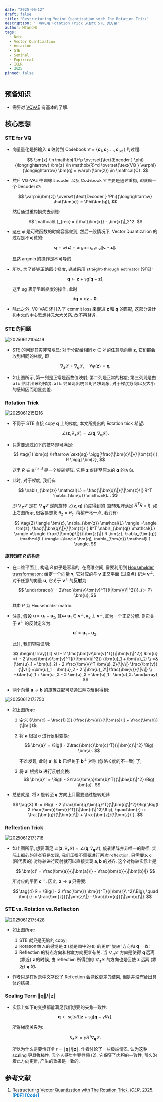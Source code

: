 ```yaml
---
date: "2025-06-12"
draft: false
title: "Restructuring Vector Quantization with The Rotation Trick"
description: "一种利用 Rotation Trick 来替代 STE 的方案"
author: MTandHJ
tags:
  - Note
  - Vector Quantization
  - Rotation
  - STE
  - Seminal
  - Empirical
  - ICLR
  - 2025
pinned: false
---
```



## 预备知识

- 需要对 [VQVAE](/posts/vqvae) 有基本的了解.

## 核心思想


### STE for VQ

- 向量量化是把输入 $\bm{x}$ 映射到 Codebook $\mathcal{C} = \{\bm{c}_1, \bm{c}_2, \ldots, \bm{c}_{|\mathcal{C}|}\}$ 的过程:

    $$
    \bm{x} \in \mathbb{R}^p 
    \overset{\text{Encoder } \phi}{\longrightarrow} \bm{z} \in \mathbb{R}^d
    \overset{\text{VQ } \varphi}{\longrightarrow} \bm{q} = \varphi(\bm{z}) \in \mathcal{C}.
    $$

- 然后 VQ-VAE 中训练 Encoder 以及 Codebook $\mathcal{C}$ 主要是通过重构, 即依赖一个 Decoder $\Phi$:

    $$
    \varphi(\bm{z})
    \overset{\text{Decoder } \Phi}{\longrightarrow} \hat{\bm{x}} = \Phi(\bm{q}),
    $$

    然后通过重构损失去训练:

    $$
    \mathcal{L}_{rec} = \|\hat{\bm{x}} - \bm{x}\|_2^2.
    $$

- 这在 $\varphi$ 是可微函数的时候容易做到, 然后一般情况下, Vector Quantization 的过程是不可微的:

    $$
    \bm{q} = \varphi(\bm{z}) = \text{argmin}_{\bm{c} \in \mathcal{C}}
    \|\bm{c} - \bm{z} \|.
    $$

    显然 $\text{argmin}$ 的操作是不可导的.

- 所以, 为了能够正确回传梯度, 通过采用 straight-through estimator (STE):

    $$
    \bm{q} \leftarrow \bm{z} + \text{sg}[\bm{q} - \bm{z}],
    $$

    这里 $\text{sg}$ 表示阻断梯度的操作, 此时

    $$
    \mathrm{d}\bm{q} = \mathrm{d}\bm{z} + \bm{0}.
    $$

- 除此之外, VQ-VAE 还引入了 commit loss 来促进 $\bm{z}$ 和 $\bm{q}$ 的匹配, 这部分设计和本文的中心思想并无太大关系, 故不再赘诉.


### STE 的问题

![20250612104419](https://raw.githubusercontent.com/MTandHJ/blog_source/master/images/20250612104419.png)


- STE 的问题其实非常明显: 对于分配给相同 $\bm{c} \in \mathcal{C}$ 的任意隐向量 $\bm{z}$, 它们都会收到相同的梯度, 即

    $$
    \nabla_{\bm{z}} \mathcal{L}
    = \nabla_{\bm{q}} \mathcal{L},
    \quad \forall \varphi(\bm{z}) = \bm{q}.
    $$

- 如上图所示, 第一列是正常是函数值映射; 第二列是正常的梯度; 第三列则是由 STE 估计出来的梯度. STE 会呈现出明显的区块现象, 对于梯度方向以及大小的感知因而明显变差.


### Rotation Trick


![20250612151216](https://raw.githubusercontent.com/MTandHJ/blog_source/master/images/20250612151216.png)

- 不同于 STE 直接 copy $\bm{q}$ 上的梯度, 本文所提出的 Rotation trick 希望:

    $$
    \angle (\bm{z}, \nabla_{\bm{z}} \mathcal{L})
    =\angle (\bm{q}, \nabla_{\bm{q}} \mathcal{L}).
    $$

- 只需要通过如下的技巧即可满足:

    $$
    \tag{1}
    \bm{q} \leftarrow \text{sg} \bigg[\frac{\|\bm{q}\|}{\|\bm{z}\|} R \bigg] \bm{z},
    $$

    这里 $R \in \mathbb{R}^{d \times d}$ 是一个旋转矩阵, 它将 $\bm{z}$ 旋转至原本的 $\bm{q}$ 的方向.

- 此时, 对于梯度, 我们有:

    $$
    \nabla_{\bm{z}} \mathcal{L} = \frac{\|\bm{q}\|}{\|\bm{z}\|} R^T \nabla_{\bm{q}} \mathcal{L}.
    $$

    即 $\nabla_{\bm{z}} \mathcal{L}$ 是在 $\nabla_{\bm{q}} \mathcal{L}$ 逆向旋转 $\angle (\bm{z}, \bm{q})$ 角度得到的 (旋转矩阵满足 $R^T R = I$). 如上右图所示, 很容易想象 $\theta_z = \theta_q$. 稍稍严格一点, 我们有:

    $$
    \tag{2}
    \langle \bm{z}, \nabla_{\bm{z}} \mathcal{L} \rangle
    =\langle \bm{z}, \frac{\|\bm{q}\|}{\|\bm{z}\|} R^T \nabla_{\bm{q}} \mathcal{L} \rangle
    =\langle \frac{\|\bm{q}\|}{\|\bm{z}\|} R \bm{z}, \nabla_{\bm{q}} \mathcal{L} \rangle
    =\langle \bm{q}, \nabla_{\bm{q}} \mathcal{L} \rangle.
    $$


#### 旋转矩阵 $R$ 的构造

- 在二维平面上, 构造 $R$ 似乎是容易的, 在高维空间, 需要利用到 [Householder transformation](https://en.wikipedia.org/wiki/Householder_transformation): 给定一个向量 $\bm{v}$, 它对应的与 $\bm{v}$ 正交平面 (过原点) 记为 $\bm{v}^{\perp}$. 对于任意的向量 $\bm{u}$, 它关于 $\bm{v}^{\perp}$ 的**反射**为:

    $$
    \underbrace{(I - 2\frac{\bm{v}\bm{v}^T}{\|\bm{v}\|^2})}_{:= P} \bm{u},
    $$

    其中 $P$ 为 Householder matrix.

- 注意, 假设 $\bm{u} = \bm{u}_1 + \bm{u}_2$, 其中 $\bm{u}_1 \in \bm{v}^{\perp}, \bm{u}_2 \perp \bm{v}^{\perp}$, 即为一个正交分解. 则它关于 $\bm{v}^{\perp}$ 的反射定义为:

    $$
    \bm{u}' = \bm{u}_1 - \bm{u}_2.
    $$

    此时, 我们容易证明:

    $$
    \begin{array}{ll}
    &(I - 2 \frac{\bm{v}\bm{v}^T}{\|\bm{v}\|^2}) \bm{u}
    =(I - 2 \frac{\bm{v}\bm{v}^T}{\|\bm{v}\|^2}) (\bm{u}_1 + \bm{u}_2) \\
    =&(\bm{u}_1 + \bm{u}_2) - 2 \frac{\bm{v}^T \bm{u}_2}{\|v\|} \frac{\bm{v}}{\|v\|}
    =\bm{u}_1 + \bm{u}_2 - 2 \|\bm{u}_2\| \frac{\bm{v}}{\|v\|} \\
    =&\bm{u}_1 + \bm{u}_2 - 2 \bm{u}_2
    = \bm{u}_1 - \bm{u}_2.
    \end{array}
    $$

- 两个向量 $\bm{a} \rightarrow \bm{b}$ 的旋转匹配可以通过两次反射得到:

![20250612173750](https://raw.githubusercontent.com/MTandHJ/blog_source/master/images/20250612173750.png)

- 如上图所示:
    1. 定义 $\bm{c} = \frac{1}{2} (\frac{\bm{a}}{\|\bm{a}\|} + \frac{\bm{b}}{\|b\|})$;
    2. 将 $\bm{a}$ 根据 $\bm{c}$ 进行反射变换:

        $$
        \bm{a}' = \Big(I - 2\frac{\bm{c}\bm{c}^T}{\|\bm{c}\|^2} \Big) \bm{a}.
        $$

        不难发现, 此时 $\bm{a}'$ 和 $\bm{b}$ 已经关于 $\bm{b}^{\perp}$ 对称 (忽略长度的不一致) 了;
    3. 将 $\bm{a}'$ 根据 $\bm{b}$ 进行反射变换:
        $$
        \bm{a}'' = \Big(I - 2\frac{\bm{b}\bm{b}^T}{\|\bm{b}\|^2} \Big) \bm{a}'.
        $$

- 总结就是, 将 $\bm{z}$ 旋转至 $\bm{q}$ 方向上只需要通过旋转矩阵

    $$
    \tag{3}
    R := \Big(I - 2 \frac{\bm{q}\bm{q}^T}{\|\bm{q}\|^2}\Big)
    \Big(I - 2 \frac{\bm{r}\bm{r}^T}{\|\bm{r}\|^2}\Big), \quad \bm{r} := \frac{\bm{q}}{\|\bm{q}\|} + \frac{\bm{z}}{\|\bm{z}\|}.
    $$

### Reflection Trick


![20250612173718](https://raw.githubusercontent.com/MTandHJ/blog_source/master/images/20250612173718.png)

- 如上图所示, 想要满足 $\angle (\bm{z}, \nabla_{\bm{z}} \mathcal{L}) = \angle( \bm{q}, \nabla_{\bm{q}} \mathcal{L})$, 旋转矩阵并非唯一的路径, 实际上细心的读者容易发现, 我们压根不需要进行两次 reflection. 只需要以 $\bm{c}$ (所代表的) 对称轴进行反射就可以直接实现 $\bm{a}, \bm{b}$ 的对齐. 这个对称轴实际上是

    $$
    \bm{c}' = \frac{\bm{a}}{\|\bm{a}\|} - \frac{\bm{b}}{\|\bm{b}\|}
    $$

    所对应的平面 ${\bm{c}'}^{\perp}$. 因此, $\bm{z} \rightarrow \bm{p}$ 只需要:

    $$
    \tag{4}
    R = \Big(I - 2 \frac{\bm{r} \bm{r}^T}{\|\bm{r}\|^2}\Big), \quad \bm{r} := \frac{\bm{z}}{\|\bm{z}\|} - \frac{\bm{q}}{\|\bm{q}\|}.
    $$

### STE vs. Rotation vs. Reflection

![20250612175428](https://raw.githubusercontent.com/MTandHJ/blog_source/master/images/20250612175428.png)


- 如上图所示:
    1. STE 就只是无脑的 copy;
    2. Rotation 给人的感觉是 $\bm{z}$ (就是图中的 $\bm{e}$) 的更新"旋转"方向和 $\bm{q}$ 一致;
    3. Reflection 的特点方向和梯度方向更新有关. 当 $\nabla_q \mathcal{L}$ 方向是使得 $\bm{q}$ 远离 (靠近) $\bm{z}$ 的时候, 由 reflection 所得到的 $\nabla_{\bm{z}} \mathcal{L}$ 的方向也是促使 $\bm{z}$ 远离 (靠近) $\bm{q}$ 的.

- 作者只是在附录中文字说了 Reflection 会导致更差的结果, 但是并没有给出具体的结果.


### Scaling Term $\|\bm{q}\| / \|\bm{z}\|$

- 实际上如下的变换都能满足我们想要的夹角一致性:

    $$
    \bm{q} \leftarrow \text{sg}[\gamma R] \bm{z} + \text{sg}[\bm{q} - \gamma R \bm{z}].
    $$

    所得梯度关系为:

    $$
    \nabla_{\bm{z}} \mathcal{L} = \gamma R^T \nabla_{\bm{q}} \mathcal{L}.
    $$

    所以为什么需要恰好令 $r=\|\bm{q}\| / \|\bm{z}\|$. 作者讨论了一些极端情况, 认为这种 scaling 更具鲁棒性. 我个人感觉主要性质 (2), 它保证了内积的一致性, 那么沿着此方向更新, 产生的效果是一致的.



## 参考文献

<ol class="reference">
  <li>
    <u>Restructuring Vector Quantization with The Rotation Trick.</u>
    <i>ICLR</i>, 2025.
    <a href="https://arxiv.org/abs/2410.06424" style="color: #007acc; font-weight: bold; text-decoration: none;">[PDF]</a>
    <a href="https://github.com/cfifty/rotation_trick" style="color: #007acc; font-weight: bold; text-decoration: none;">[Code]</a>
  </li>
  <!-- 添加更多文献条目 -->
</ol>

